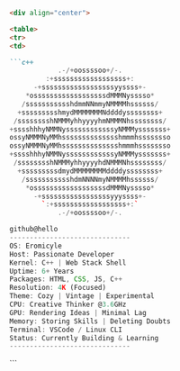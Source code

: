 
````markdown
<div align="center">

<table>
<tr>
<td>

```c++
            .-/+oossssoo+/-.       
         :+ssssssssssssssssss+:    
      -+ssssssssssssssssssyyssss+-       
    *ossssssssssssssssssdMMMNysssso*      
   /ssssssssssshdmmNNmmyNMMMMhssssss/   
  +ssssssssshmydMMMMMMMNddddyssssssss+   
 /sssssssshNMMMyhhyyyyhmNMMMNhssssssss/   
+sssshhhyNMMNyssssssssssssyNMMMysssssss+  
ossyNMMMNyMMhsssssssssssssshmmmhssssssso   
ossyNMMMNyMMhsssssssssssssshmmmhssssssso 
+sssshhhyNMMNyssssssssssssyNMMMysssssss+   
 /sssssssshNMMMyhhyyyyhdNMMMNhssssssss/  
  +sssssssssdmydMMMMMMMMddddyssssssss+  
   /ssssssssssshdmNNNNmyNMMMMhssssss/    
    *ossssssssssssssssssdMMMNysssso*      
      -+sssssssssssssssssyyyssss+-       
        `:+ssssssssssssssssss+:`
            .-/+oossssoo+/-.  
````

</td>
<td>

```js
github@hello
------------------------------
OS: Eromicyle
Host: Passionate Developer
Kernel: C++ | Web Stack Shell
Uptime: 6+ Years
Packages: HTML, CSS, JS, C++
Resolution: 4K (Focused)
Theme: Cozy | Vintage | Experimental
CPU: Creative Thinker @3.6GHz
GPU: Rendering Ideas | Minimal Lag
Memory: Storing Skills | Deleting Doubts
Terminal: VSCode / Linux CLI
Status: Currently Building & Learning
------------------------------
```

</td>
</tr>
</table>

</div>
```
